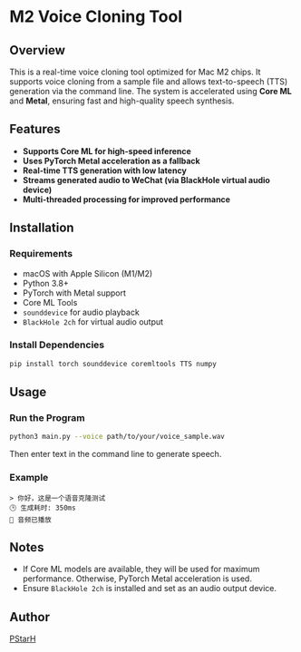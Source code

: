 # M2 Voice Cloning Tool  

## Overview  
This is a real-time voice cloning tool optimized for Mac M2 chips. It supports voice cloning from a sample file and allows text-to-speech (TTS) generation via the command line. The system is accelerated using **Core ML** and **Metal**, ensuring fast and high-quality speech synthesis.  

## Features  
- **Supports Core ML for high-speed inference**  
- **Uses PyTorch Metal acceleration as a fallback**  
- **Real-time TTS generation with low latency**  
- **Streams generated audio to WeChat (via BlackHole virtual audio device)**  
- **Multi-threaded processing for improved performance**  

## Installation  

### Requirements  
- macOS with Apple Silicon (M1/M2)  
- Python 3.8+  
- PyTorch with Metal support  
- Core ML Tools  
- `sounddevice` for audio playback  
- `BlackHole 2ch` for virtual audio output  

### Install Dependencies  
```bash
pip install torch sounddevice coremltools TTS numpy
```

## Usage  

### Run the Program  
```bash
python3 main.py --voice path/to/your/voice_sample.wav
```
Then enter text in the command line to generate speech.  

### Example  
```
> 你好，这是一个语音克隆测试
🕒 生成耗时: 350ms
🎤 音频已播放
```

## Notes  
- If Core ML models are available, they will be used for maximum performance. Otherwise, PyTorch Metal acceleration is used.  
- Ensure `BlackHole 2ch` is installed and set as an audio output device.  

## Author  
[PStarH](https://github.com/PStarH)
